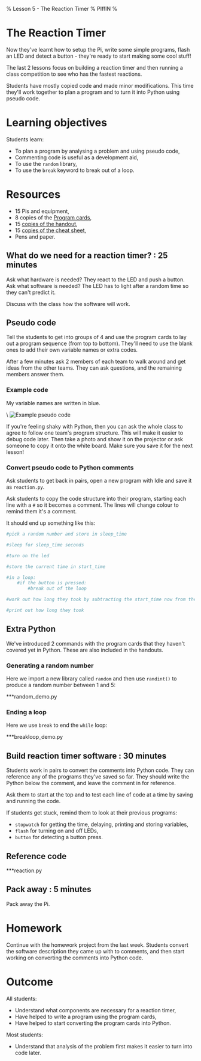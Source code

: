 % Lesson 5 - The Reaction Timer
% PIffIN
%

# The Reaction Timer

Now they've learnt how to setup the Pi, write some simple programs, flash an LED and detect a button - they're ready to start making some cool stuff! 

The last 2 lessons focus on building a reaction timer and then running a class competition to see who has the fastest reactions.

Students have mostly copied code and made minor modifications. This time they'll work together to plan a program and to turn it into Python using pseudo code.

# Learning objectives

Students learn:

* To plan a program by analysing a problem and using pseudo code,
* Commenting code is useful as a development aid,
* To use the `random` library,
* To use the `break` keyword to break out of a loop.

# Resources

* 15 Pis and equipment,
* 8 copies of the [Program cards](program_cards.pdf),
* 15 [copies of the handout](lesson-5-handout.html),
* 15 [copies of the cheat sheet](../cheatsheet.html),
* Pens and paper.

## What do we need for a reaction timer? : 25 minutes

Ask what hardware is needed? They react to the LED and push a button.
Ask what software is needed? The LED has to light after a random time so they can't predict it.

Discuss with the class how the software will work. 

## Pseudo code

Tell the students to get into groups of 4 and use the program cards to lay out a program sequence (from top to bottom).
They'll need to use the blank ones to add their own variable names or extra codes.

After a few minutes ask 2 members of each team to walk around and get ideas from the other teams. They can ask questions, and the remaining members answer them.

### Example code

My variable names are written in blue.

\ ![Example pseudo code](reaction_code_cards.png)

If you're feeling shaky with Python, then you can ask the whole class to agree to follow one team's program structure. This will make it easier to debug code later. Then take a photo and show it on the projector or ask someone to copy it onto the white board. Make sure you save it for the next lesson!

### Convert pseudo code to Python comments

Ask students to get back in pairs, open a new program with Idle and save it as `reaction.py`.

Ask students to copy the code structure into their program, starting each line with a `#` so it becomes a comment.
The lines will change colour to remind them it's a comment.

It should end up something like this:

~~~ python
#pick a random number and store in sleep_time

#sleep for sleep_time seconds

#turn on the led 

#store the current time in start_time

#in a loop:
    #if the button is pressed:
        #break out of the loop

#work out how long they took by subtracting the start_time now from the time now

#print out how long they took
~~~

## Extra Python

We've introduced 2 commands with the program cards that they haven't covered yet in Python. These are also included in the handouts.

### Generating a random number

Here we import a new library called `random` and then use `randint()` to produce a random number between 1 and 5:

***random_demo.py

### Ending a loop

Here we use `break` to end the `while` loop:

***breakloop_demo.py

## Build reaction timer software : 30 minutes

Students work in pairs to convert the comments into Python code. They can reference any of the programs they've saved so far. They should write the Python below the comment, and leave the comment in for reference.

Ask them to start at the top and to test each line of code at a time by saving and running the code.

If students get stuck, remind them to look at their previous programs:

* `stopwatch` for getting the time, delaying, printing and storing variables,
* `flash` for turning on and off LEDs,
* `button` for detecting a button press.

## Reference code

***reaction.py

## Pack away : 5 minutes

Pack away the Pi.

# Homework

Continue with the homework project from the last week. Students convert the software description they came up with to comments, and then start working on converting the comments into Python code.

# Outcome

All students:

* Understand what components are necessary for a reaction timer,
* Have helped to write a program using the program cards,
* Have helped to start converting the program cards into Python.

Most students:

* Understand that analysis of the problem first makes it easier to turn into code later.
